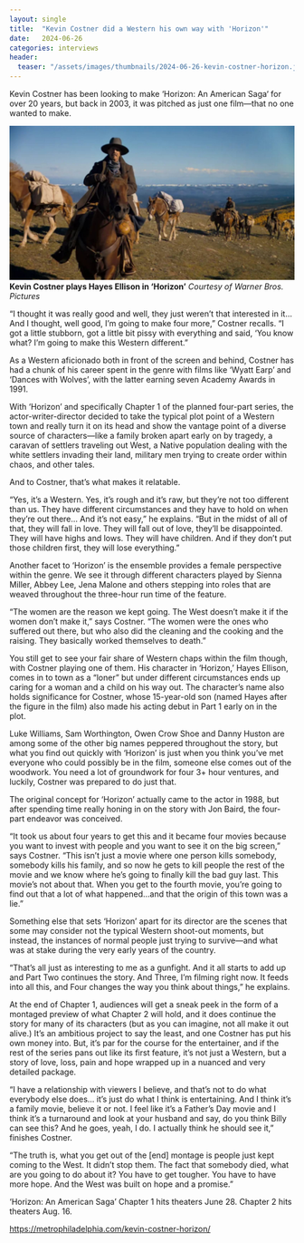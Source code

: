 ```yaml
---
layout: single
title:  "Kevin Costner did a Western his own way with 'Horizon'"
date:   2024-06-26
categories: interviews
header:
  teaser: "/assets/images/thumbnails/2024-06-26-kevin-costner-horizon.jpg"
---
```


Kevin Costner has been looking to make ‘Horizon: An American Saga‘ for over 20 years, but back in 2003, it was pitched as just one film—that no one wanted to make.

![Kevin Costner in Horizon](/assets/images/thumbnails/2024-06-26-kevin-costner-horizon.jpg)
**Kevin Costner plays Hayes Ellison in ‘Horizon’** _Courtesy of Warner Bros. Pictures_

“I thought it was really good and well, they just weren’t that interested in it… And I thought, well good, I’m going to make four more,” Costner recalls. “I got a little stubborn, got a little bit pissy with everything and said, ‘You know what? I’m going to make this Western different.”

As a Western aficionado both in front of the screen and behind, Costner has had a chunk of his career spent in the genre with films like ‘Wyatt Earp’ and ‘Dances with Wolves’, with the latter earning seven Academy Awards in 1991.

With ‘Horizon’ and specifically Chapter 1 of the planned four-part series, the actor-writer-director decided to take the typical plot point of a Western town and really turn it on its head and show the vantage point of a diverse source of characters—like a family broken apart early on by tragedy, a caravan of settlers traveling out West, a Native population dealing with the white settlers invading their land, military men trying to create order within chaos, and other tales.

And to Costner, that’s what makes it relatable.

“Yes, it’s a Western. Yes, it’s rough and it’s raw, but they’re not too different than us. They have different circumstances and they have to hold on when they’re out there… And it’s not easy,” he explains. “But in the midst of all of that, they will fall in love. They will fall out of love, they’ll be disappointed. They will have highs and lows. They will have children. And if they don’t put those children first, they will lose everything.”

Another facet to ‘Horizon’ is the ensemble provides a female perspective within the genre. We see it through different characters played by Sienna Miller, Abbey Lee, Jena Malone and others stepping into roles that are weaved throughout the three-hour run time of the feature.

“The women are the reason we kept going. The West doesn’t make it if the women don’t make it,” says Costner. “The women were the ones who suffered out there, but who also did the cleaning and the cooking and the raising. They basically worked themselves to death.”

You still get to see your fair share of Western chaps within the film though, with Costner playing one of them. His character in ‘Horizon,’ Hayes Ellison, comes in to town as a “loner” but under different circumstances ends up caring for a woman and a child on his way out. The character’s name also holds significance for Costner, whose 15-year-old son (named Hayes after the figure in the film) also made his acting debut in Part 1 early on in the plot.

Luke Williams, Sam Worthington, Owen Crow Shoe and Danny Huston are among some of the other big names peppered throughout the story, but what you find out quickly with ‘Horizon’ is just when you think you’ve met everyone who could possibly be in the film, someone else comes out of the woodwork. You need a lot of groundwork for four 3+ hour ventures, and luckily, Costner was prepared to do just that.

The original concept for ‘Horizon’ actually came to the actor in 1988, but after spending time really honing in on the story with Jon Baird, the four-part endeavor was conceived.

“It took us about four years to get this and it became four movies because you want to invest with people and you want to see it on the big screen,” says Costner. “This isn’t just a movie where one person kills somebody, somebody kills his family, and so now he gets to kill people the rest of the movie and we know where he’s going to finally kill the bad guy last. This movie’s not about that. When you get to the fourth movie, you’re going to find out that a lot of what happened…and that the origin of this town was a lie.”

Something else that sets ‘Horizon’ apart for its director are the scenes that some may consider not the typical Western shoot-out moments, but instead, the instances of normal people just trying to survive—and what was at stake during the very early years of the country.

“That’s all just as interesting to me as a gunfight. And it all starts to add up and Part Two continues the story. And Three, I’m filming right now. It feeds into all this, and Four changes the way you think about things,” he explains.

At the end of Chapter 1, audiences will get a sneak peek in the form of a montaged preview of what Chapter 2 will hold, and it does continue the story for many of its characters (but as you can imagine, not all make it out alive.) It’s an ambitious project to say the least, and one Costner has put his own money into. But, it’s par for the course for the entertainer, and if the rest of the series pans out like its first feature, it’s not just a Western, but a story of love, loss, pain and hope wrapped up in a nuanced and very detailed package.

“I have a relationship with viewers I believe, and that’s not to do what everybody else does… it’s just do what I think is entertaining. And I think it’s a family movie, believe it or not. I feel like it’s a Father’s Day movie and I think it’s a turnaround and look at your husband and say, do you think Billy can see this? And he goes, yeah, I do. I actually think he should see it,” finishes Costner.

“The truth is, what you get out of the [end] montage is people just kept coming to the West. It didn’t stop them. The fact that somebody died, what are you going to do about it? You have to get tougher. You have to have more hope. And the West was built on hope and a promise.”

‘Horizon: An American Saga’ Chapter 1 hits theaters June 28. Chapter 2 hits theaters Aug. 16.

https://metrophiladelphia.com/kevin-costner-horizon/
